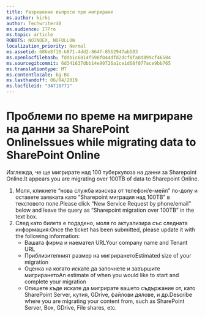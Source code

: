 ```yaml
---
title: Разрешение въпроси при мигриране
ms.author: kirks
author: Techwriter40
ms.audience: ITPro
ms.topic: article
ROBOTS: NOINDEX, NOFOLLOW
localization_priority: Normal
ms.assetid: 686e8f18-b871-4dd2-864f-8562947ab583
ms.openlocfilehash: fddb1c6814f598f044dfd2dcf8fa8d899cf46504
ms.sourcegitcommit: 6d341637dbb14e90726a1ce1d68f077ace9bb765
ms.translationtype: MT
ms.contentlocale: bg-BG
ms.lasthandoff: 06/04/2019
ms.locfileid: "34718771"
---
```

# <a name="issues-while-migrating-data-to-sharepoint-online"></a><span data-ttu-id="80f14-102">Проблеми по време на мигриране на данни за SharePoint Online</span><span class="sxs-lookup"><span data-stu-id="80f14-102">Issues while migrating data to SharePoint Online</span></span>

<p><span data-ttu-id="80f14-103">Изглежда, че ще мигрирате над 100 туберкулоза на данни за Sharepoint Online.</span><span class="sxs-lookup"><span data-stu-id="80f14-103">It appears you are migrating over 100TB of data to Sharepoint Online.</span></span></p> <ol> <li><span data-ttu-id="80f14-104">Моля, кликнете &ldquo;нова служба изисква от телефон/е-мейл&rdquo; по-долу и оставете заявката като &ldquo;Sharepoint миграция над 100TB&rdquo; в текстовото поле.</span><span class="sxs-lookup"><span data-stu-id="80f14-104">Please click &ldquo;New Service Request by phone/email&rdquo; below and leave the query as &ldquo;Sharepoint migration over 100TB&rdquo; in the text box.</span></span></li> <li><span data-ttu-id="80f14-105">След като билета е подадено, моля го актуализира със следната информация:</span><span class="sxs-lookup"><span data-stu-id="80f14-105">Once the ticket has been submitted, please update it with the following information:</span></span> <ul> <li><span data-ttu-id="80f14-106">Вашата фирма и наемател URL</span><span class="sxs-lookup"><span data-stu-id="80f14-106">Your company name and Tenant URL</span></span></li> <li><span data-ttu-id="80f14-107">Приблизителният размер на мигрирането</span><span class="sxs-lookup"><span data-stu-id="80f14-107">Estimated size of your migration</span></span></li> <li><span data-ttu-id="80f14-108">Оценка на когато искате да започнете и завършите мигрирането</span><span class="sxs-lookup"><span data-stu-id="80f14-108">An estimate of when you would like to start and complete your migration</span></span></li> <li><span data-ttu-id="80f14-109">Опишете къде искате да мигрирате вашето съдържание от, като SharePoint Server, кутия, GDrive, файлови дялове, и др.</span><span class="sxs-lookup"><span data-stu-id="80f14-109">Describe where you are migrating your content from, such as SharePoint Server, Box, GDrive, File shares, etc.</span></span></li> </ul> </li> </ol>


  

